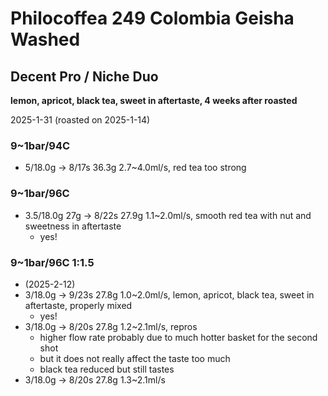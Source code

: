 # Philocoffea 249 Colombia Geisha Washed

## Decent Pro / Niche Duo

**lemon, apricot, black tea, sweet in aftertaste, 4 weeks after roasted**

2025-1-31 (roasted on 2025-1-14)

### 9~1bar/94C

- 5/18.0g -> 8/17s 36.3g 2.7\~4.0ml/s, red tea too strong

### 9~1bar/96C

- 3.5/18.0g 27g -> 8/22s 27.9g 1.1\~2.0ml/s, smooth red tea with nut and sweetness in aftertaste
  - yes!

### 9~1bar/96C 1:1.5
- (2025-2-12)
- 3/18.0g -> 9/23s 27.8g 1.0\~2.0ml/s, lemon, apricot, black tea, sweet in aftertaste, properly mixed
  - yes!
- 3/18.0g -> 8/20s 27.8g 1.2\~2.1ml/s, repros
  - higher flow rate probably due to much hotter basket for the second shot
  - but it does not really affect the taste too much
  - black tea reduced but still tastes
- 3/18.0g -> 8/20s 27.8g 1.3\~2.1ml/s
